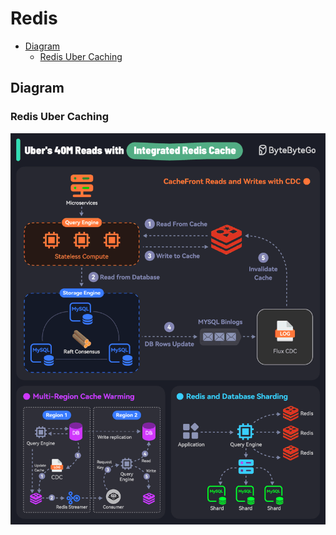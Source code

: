 # Redis

<!-- INDEX_START -->

- [Diagram](#diagram)
  - [Redis Uber Caching](#redis-uber-caching)

<!-- INDEX_END -->

## Diagram

### Redis Uber Caching

![Redis Uber Caching](images/redis_uber_caching.gif)
